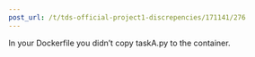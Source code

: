 ```yaml
---
post_url: /t/tds-official-project1-discrepencies/171141/276
---
```

In your Dockerfile you didn’t copy taskA.py to the container.